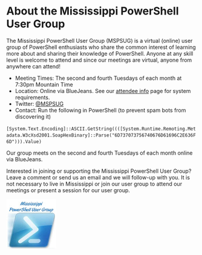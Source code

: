 # About the Mississippi PowerShell User Group

The Mississippi PowerShell User Group (MSPSUG) is a virtual (online) user group of PowerShell enthusiasts who share the common interest of learning more about and sharing their knowledge of PowerShell. Anyone at any skill level is welcome to attend and since our meetings are virtual, anyone from anywhere can attend!

- Meeting Times: The second and fourth Tuesdays of each month at 7:30pm Mountain Time
- Location: Online via BlueJeans. See our [attendee info](https://mspsug.com/attendee-info/) page for system requirements.
- Twitter: [@MSPSUG](https://twitter.com/MSPSUG)
- Contact: Run the following in PowerShell (to prevent spam bots from discovering it)

`[System.Text.Encoding]::ASCII.GetString((([System.Runtime.Remoting.Metadata.W3cXsd2001.SoapHexBinary]::Parse("6D737073756740676D61696C2E636F6D"))).Value)`

Our group meets on the second and fourth Tuesdays of each month online via BlueJeans.

Interested in joining or supporting the Mississippi PowerShell User Group? Leave a comment or send us an email and we will follow-up with you. It is not necessary to live in Mississippi or join our user group to attend our meetings or present a session for our user group.

![MSPSUG Logo](mspsug-image_132x132.jpg)
